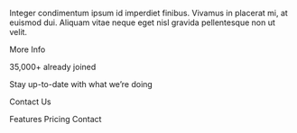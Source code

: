 <!-- 
Features
Pricing
Contact
Login -->

<!-- A Simple Bookmark Manager -->

<!-- A clean and simple interface to organize your favourite websites. Open a new 
browser tab and see your sites load instantly. Try it for free. -->

<!-- Get it on Chrome
Get it on Firefox

Features -->

<!-- Our aim is to make it quick and easy for you to access your favourite websites. 
Your bookmarks sync between your devices so you can access them on the go. -->

<!-- Simple Bookmarking
Speedy Searching
Easy Sharing -->

<!-- Bookmark in one click

Organize your bookmarks however you like. Our simple drag-and-drop interface 
gives you complete control over how you manage your favourite sites.

More Info -->

<!-- Intelligent search

Our powerful search feature will help you find saved sites in no time at all. 
No need to trawl through all of your bookmarks.

More Info -->

<!-- Share your bookmarks

Easily share your bookmarks and collections with others. Create a shareable 
link that you can send at the click of a button.

More Info -->

<!-- Download the extension

We’ve got more browsers in the pipeline. Please do let us know if you’ve 
got a favourite you’d like us to prioritize. -->

<!-- Add to Chrome
Minimum version 62
Add & Install Extension

Add to Firefox
Minimum version 55
Add & Install Extension

Add to Opera
Minimum version 46
Add & Install Extension -->

<!-- Frequently Asked Questions -->

<!-- Here are some of our FAQs. If you have any other questions you’d like 
answered please feel free to email us. -->

<!-- Question 1 -->
<!-- What is Bookmark? -->

<!-- Answer 1 -->
<!-- Lorem ipsum dolor sit amet, consectetur adipiscing elit. Fusce tincidunt 
justo eget ultricies fringilla. Phasellus blandit ipsum quis quam ornare mattis. -->

<!-- Question 2 -->
<!-- How can I request a new browser? -->

<!-- Answer 2 -->
<!-- Vivamus luctus eros aliquet convallis ultricies. Mauris augue massa, ultricies non ligula. 
Suspendisse imperdiet. Vivamus luctus eros aliquet convallis ultricies. Mauris augue massa, 
ultricies non ligula. Suspendisse imperdie tVivamus luctus eros aliquet convallis ultricies. 
Mauris augue massa, ultricies non ligula. Suspendisse imperdiet. -->

<!-- Question 3 -->
<!-- Is there a mobile app? -->

<!-- Answer 3 -->
<!-- Sed consectetur quam id neque fermentum accumsan. Praesent luctus vestibulum dolor, ut condimentum 
urna vulputate eget. Cras in ligula quis est pharetra mattis sit amet pharetra purus. Sed 
sollicitudin ex et ultricies bibendum. -->

<!-- Question 4 -->
<!-- What about other Chromium browsers? -->

<!-- Answer 4 -->
Integer condimentum ipsum id imperdiet finibus. Vivamus in placerat mi, at euismod dui. Aliquam 
vitae neque eget nisl gravida pellentesque non ut velit.

More Info

35,000+ already joined

Stay up-to-date with what we’re doing

Contact Us

Features
Pricing
Contact
